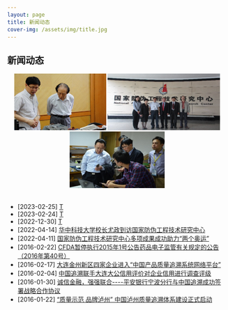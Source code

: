 ```yaml
---
layout: page
title: 新闻动态
cover-img: /assets/img/title.jpg
---
```

<!--
 * @Author: Conghao Wong
 * @Date: 2023-03-08 19:13:03
 * @LastEditors: Conghao Wong
 * @LastEditTime: 2023-03-13 10:59:49
 * @Description: file content
 * @Github: https://cocoon2wong.github.io
 * Copyright 2023 Conghao Wong, All Rights Reserved.
-->

## 新闻动态

<p></p>

<div style="text-align: center;">
    <img style="height: 130px" src="/assets/img/news/i1.png">
    <img style="height: 130px" src="/assets/img/news/i2.png">
    <img style="height: 130px" src="/assets/img/news/i3.png">
    <br><br>
</div>

- [2023-02-25] [T](/news/2023-02-25)
- [2023-02-24] [T](/news/2023-02-24)
- [2022-12-30] [T](/news/2022-12-30)
- [2022-04-14] [华中科技大学校长尤政到访国家防伪工程技术研究中心](/news/2022-04-14)
- [2022-04-11] [国家防伪工程技术研究中心多项成果成功助力“两个奥运”](/news/2022-04-11)
- [2016-02-22] [CFDA暂停执行2015年1号公告药品电子监管有关规定的公告（2016年第40号）](http://mp.weixin.qq.com/s?__biz=MjM5MzE1NjkxMg==&mid=403362624&idx=1&sn=0281cce0228bc2c2bdcae496f296c7a4&scene=4#wechat_redirect)
- [2016-02-17] [大连金州新区四家企业进入“中国产品质量追溯系统网络平台”](http://mp.weixin.qq.com/s?__biz=MjM5MzE1NjkxMg==&mid=403262790&idx=1&sn=6bccb81c81fcda9dff86652067a5693a&scene=4#wechat_redirect)
- [2016-02-04] [中国追溯联手大连大公信用评价对企业信用进行调查评级](http://mp.weixin.qq.com/s?__biz=MjM5MzE1NjkxMg==&mid=402907446&idx=1&sn=7fa0306605edcc1277bcdab49c82c84b&scene=4#wechat_redirect)
- [2016-01-30] [诚信金融，强强联合----平安银行宁波分行与中国追溯成功签署战略合作协议](http://mp.weixin.qq.com/s?__biz=MjM5MzE1NjkxMg==&mid=402828351&idx=1&sn=9ebfab92d076957f23ea9e84a4ae54bb&scene=4#wechat_redirect)
- [2016-01-22] [“质量示范 品牌泸州” 中国泸州质量追溯体系建设正式启动](http://mp.weixin.qq.com/s?__biz=MjM5MzE1NjkxMg==&mid=402683567&idx=1&sn=98a98331675e5d12c941d0537ae1fe45&scene=4#wechat_redirect)
